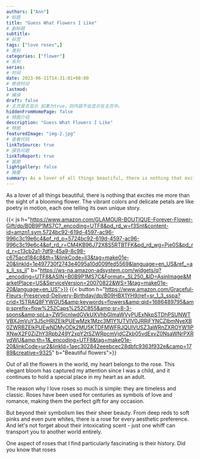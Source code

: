 ```yaml
---
authors: ["Ann"]
# 标题
title: "Guess What Flowers I Like"
# 副标题
subtitle:
# 标签
tags: ["love roses",]
# 类别
categories: ["flower"]
# 系列
series:
# 时间
date: 2023-06-11T14:31:01+08:00
# 修改时间
lastmod:
# 编译
draft: false
# 主页是否显示 如果为true，则内容不会显示在主页中。
hiddenFromHomePage: false
# 特图介绍
description: "Guess What Flowers I Like"
# 特图
featuredImage: "img-2.jpg"
# 查看代码
linkToSource: true
# 报告问题
linkToReport: true
# 画廊
lightgallery: false
# 摘要
summary: As a lover of all things beautiful, there is nothing that excites me more than the sight of a blooming flower. 
---
```


As a lover of all things beautiful, there is nothing that excites me more than the sight of a blooming flower. The vibrant colors and delicate petals are like poetry in motion, each one telling its own unique story.


{{< js h="https://www.amazon.com/GLAMOUR-BOUTIQUE-Forever-Flower-Gift/dp/B0B9P1MS7C?_encoding=UTF8&pd_rd_w=f3Snt&content-id=amzn1.sym.5724bc92-619d-4597-ac96-996c3c19e6c4&pf_rd_p=5724bc92-619d-4597-ac96-996c3c19e6c4&pf_rd_r=CM4KB96J72X8S5RTBTFK&pd_rd_wg=Pje0S&pd_rd_r=c13cb2a1-7df9-45a9-8c98-c675acd184c8&th=1&linkCode=li3&tag=make01e-20&linkId=1e497730f2743e4095a10d009fed5569&language=en_US&ref_=as_li_ss_il" b="https://ws-na.amazon-adsystem.com/widgets/q?_encoding=UTF8&ASIN=B0B9P1MS7C&Format=_SL250_&ID=AsinImage&MarketPlace=US&ServiceVersion=20070822&WS=1&tag=make01e-20&language=en_US">}}
{{< button h="https://www.amazon.com/Graceful-Fleurs-Preserved-Delivery-Birthday/dp/B09HBX1YH9/ref=sr_1_3_sspa?crid=1STRAQ8FYWGU5&amp;keywords=flowers&amp;qid=1686489795&amp;sprefix=flow%252Caps%252C855&amp;sr=8-3-spons&amp;spLa=ZW5jcnlwdGVkUXVhbGlmaWVyPUExNkpSTDhPSUNWTVBXJmVuY3J5cHRlZElkPUEwMzk1Mzc3M1Y1UTVIV0JRRjFYNCZlbmNyeXB0ZWRBZElkPUEwNDMyODk2MU5KTDFMWFRJQUlVUSZ3aWRnZXROYW1lPXNwX2F0ZiZhY3Rpb249Y2xpY2tSZWRpcmVjdCZkb05vdExvZ0NsaWNrPXRydWU&amp;th=1&_encoding=UTF8&tag=make01e-20&linkCode=ur2&linkId=1aec302842eeebcec28dbfc9363f932e&camp=1789&creative=9325" b="Beautiful flowers">}}


Out of all the flowers in the world, my heart belongs to the rose. This elegant bloom has captured my attention since I was a child, and it continues to hold a special place in my heart as an adult.

The reason why I love roses so much is simple: they are timeless and classic. Roses have been used for centuries as symbols of love and romance, making them the perfect gift for any occasion.

But beyond their symbolism lies their sheer beauty. From deep reds to soft pinks and even pure whites, there is a rose for every aesthetic preference. And let's not forget about their intoxicating scent - just one whiff can transport you to another world entirely.

One aspect of roses that I find particularly fascinating is their history. Did you know that roses

